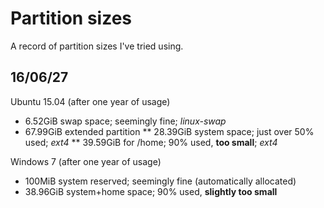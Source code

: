 # Partition sizes

A record of partition sizes I've tried using.

## 16/06/27

Ubuntu 15.04 (after one year of usage)

* 6.52GiB swap space; seemingly fine; *linux-swap*
* 67.99GiB extended partition
** 28.39GiB system space; just over 50% used; *ext4*
** 39.59GiB for /home; 90% used, **too small**; *ext4*

Windows 7 (after one year of usage)

* 100MiB system reserved; seemingly fine (automatically allocated)
* 38.96GiB system+home space; 90% used, **slightly too small**
